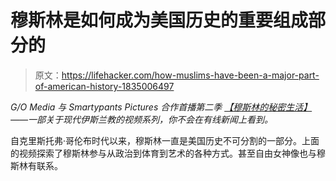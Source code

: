 # 穆斯林是如何成为美国历史的重要组成部分的

> 原文：<https://lifehacker.com/how-muslims-have-been-a-major-part-of-american-history-1835006497>

*G/O Media 与 Smartypants Pictures 合作首播第二季* [*【穆斯林的秘密生活】*](http://www.secretlifeofmuslims.com/)*——一部关于现代伊斯兰教的视频系列，你不会在有线新闻上看到。*

自克里斯托弗·哥伦布时代以来，穆斯林一直是美国历史不可分割的一部分。上面的视频探索了穆斯林参与从政治到体育到艺术的各种方式。甚至自由女神像也与穆斯林有联系。